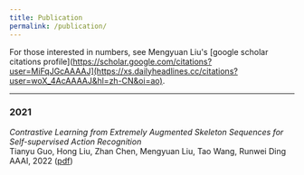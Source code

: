```yaml
---
title: Publication
permalink: /publication/
---
```


For those interested in numbers, see Mengyuan Liu's [google scholar citations profile](https://scholar.google.com/citations?user=MiFqJGcAAAAJ](https://xs.dailyheadlines.cc/citations?user=woX_4AcAAAAJ&hl=zh-CN&oi=ao).

<hr>

### 2021

_Contrastive Learning from Extremely Augmented Skeleton Sequences for Self-supervised Action Recognition_<br>
Tianyu Guo, Hong Liu, Zhan Chen, Mengyuan Liu, Tao Wang, Runwei Ding<br>
AAAI, 2022 ([pdf](https://scholar.google.com/citations?view_op=view_citation&hl=en&user=MiFqJGcAAAAJ&sortby=pubdate&citation_for_view=MiFqJGcAAAAJ:xu-w60CxnpAC](https://ojs.aaai.org/index.php/AAAI/article/download/19957/19716)))
